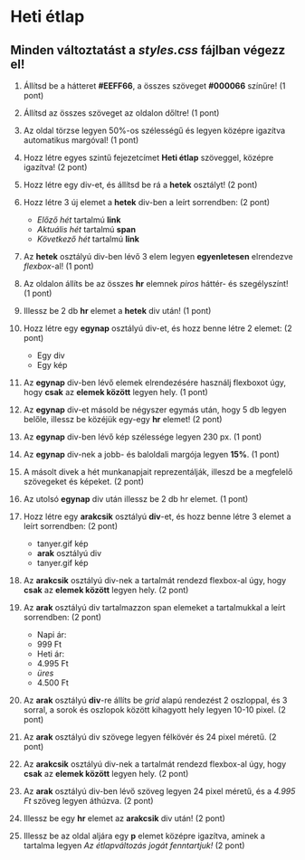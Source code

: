 # Heti étlap 
## Minden változtatást a *styles.css* fájlban végezz el!

1. Állítsd be a hátteret **#EEFF66**, a összes szöveget **#000066** színűre! (1 pont)
2. Állítsd az összes szöveget az oldalon dőltre! (1 pont)
3. Az oldal törzse legyen 50%-os szélességű és legyen középre igazítva automatikus margóval! (1 pont)
4. Hozz létre egyes szintű fejezetcímet **Heti étlap** szöveggel, középre igazítva! (2 pont)
5. Hozz létre egy div-et, és állítsd be rá a **hetek** osztályt! (2 pont)
6. Hozz létre 3 új elemet a **hetek** div-ben a leírt sorrendben: (2 pont)
    - *Előző hét* tartalmú **link**
    - *Aktuális hét* tartalmú **span**
    - *Következő hét* tartalmú **link**

7. Az **hetek** osztályú div-ben lévő 3 elem legyen **egyenletesen** elrendezve *flexbox*-al! (1 pont)
8. Az oldalon állíts be az összes **hr** elemnek *piros* háttér- és szegélyszínt! (1 pont)
9. Illessz be 2 db **hr** elemet a **hetek** div után! (1 pont)
10. Hozz létre egy **egynap** osztályú div-et, és hozz benne létre 2 elemet: (2 pont)
    - Egy div
    - Egy kép
11. Az **egynap** div-ben lévő elemek elrendezésére használj flexboxot úgy, hogy **csak** az **elemek között** legyen hely. (1 pont)
12. Az **egynap** div-et másold be négyszer egymás után, hogy 5 db legyen belőle, illessz be közéjük egy-egy **hr** elemet! (2 pont)
13. Az **egynap** div-ben lévő kép szélessége legyen 230 px. (1 pont)
14. Az **egynap** div-nek a jobb- és baloldali margója legyen **15%**.  (1 pont)
15. A másolt divek a hét munkanapjait reprezentálják, illeszd be a megfelelő szövegeket és képeket. (2 pont) 
16. Az utolsó **egynap** div után illessz be 2 db hr elemet. (1 pont)
17. Hozz létre egy **arakcsik** osztályú **div**-et, és hozz benne létre 3 elemet a leírt sorrendben: (2 pont)
    - tanyer.gif kép
    - **arak** osztályú div
    - tanyer.gif kép
18. Az **arakcsik** osztályú div-nek a tartalmát rendezd flexbox-al úgy, hogy **csak** az **elemek között** legyen hely. (2 pont)
19. Az **arak** osztályú div tartalmazzon span elemeket a tartalmukkal a leírt sorrendben: (2 pont)
    - Napi ár:
    - 999 Ft
    - Heti ár:
    - 4.995 Ft
    - *üres*
    - 4.500 Ft

20. Az **arak** osztályú **div**-re állíts be *grid* alapú rendezést 2 oszloppal, és 3 sorral, a sorok és oszlopok között kihagyott hely legyen 10-10 pixel. (2 pont)
21. Az **arak** osztályú div szövege legyen félkövér és 24 pixel méretű. (2 pont)
22. Az **arakcsik** osztályú div-nek a tartalmát rendezd flexbox-al úgy, hogy **csak** az **elemek között** legyen hely. (2 pont)
23. Az **arak** osztályú div-ben lévő szöveg legyen 24 pixel méretű, és a *4.995 Ft* szöveg legyen áthúzva. (2 pont)
24. Illessz be egy **hr** elemet az **arakcsik** div után! (2 pont)
25. Illessz be az oldal aljára egy **p** elemet középre igazítva, aminek a tartalma legyen *Az étlapváltozás jogát fenntartjuk!* (2 pont)